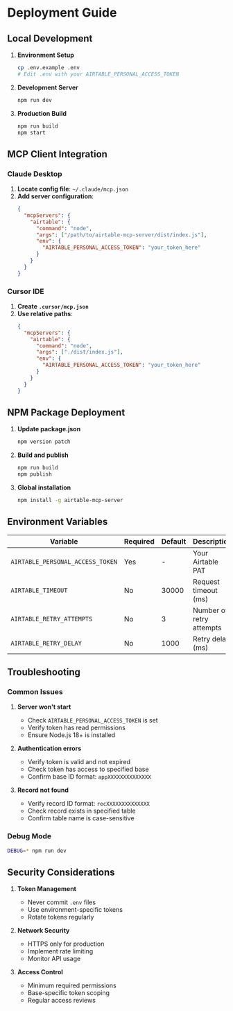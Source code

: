 # Deployment Guide

## Local Development

1. **Environment Setup**
   ```bash
   cp .env.example .env
   # Edit .env with your AIRTABLE_PERSONAL_ACCESS_TOKEN
   ```

2. **Development Server**
   ```bash
   npm run dev
   ```

3. **Production Build**
   ```bash
   npm run build
   npm start
   ```

## MCP Client Integration

### Claude Desktop

1. **Locate config file**: `~/.claude/mcp.json`
2. **Add server configuration**:
   ```json
   {
     "mcpServers": {
       "airtable": {
         "command": "node",
         "args": ["/path/to/airtable-mcp-server/dist/index.js"],
         "env": {
           "AIRTABLE_PERSONAL_ACCESS_TOKEN": "your_token_here"
         }
       }
     }
   }
   ```

### Cursor IDE

1. **Create `.cursor/mcp.json`**
2. **Use relative paths**:
   ```json
   {
     "mcpServers": {
       "airtable": {
         "command": "node",
         "args": ["./dist/index.js"],
         "env": {
           "AIRTABLE_PERSONAL_ACCESS_TOKEN": "your_token_here"
         }
       }
     }
   }
   ```

## NPM Package Deployment

1. **Update package.json**
   ```bash
   npm version patch
   ```

2. **Build and publish**
   ```bash
   npm run build
   npm publish
   ```

3. **Global installation**
   ```bash
   npm install -g airtable-mcp-server
   ```

## Environment Variables

| Variable | Required | Default | Description |
|----------|----------|---------|-------------|
| `AIRTABLE_PERSONAL_ACCESS_TOKEN` | Yes | - | Your Airtable PAT |
| `AIRTABLE_TIMEOUT` | No | 30000 | Request timeout (ms) |
| `AIRTABLE_RETRY_ATTEMPTS` | No | 3 | Number of retry attempts |
| `AIRTABLE_RETRY_DELAY` | No | 1000 | Retry delay (ms) |

## Troubleshooting

### Common Issues

1. **Server won't start**
   - Check `AIRTABLE_PERSONAL_ACCESS_TOKEN` is set
   - Verify token has read permissions
   - Ensure Node.js 18+ is installed

2. **Authentication errors**
   - Verify token is valid and not expired
   - Check token has access to specified base
   - Confirm base ID format: `appXXXXXXXXXXXXXX`

3. **Record not found**
   - Verify record ID format: `recXXXXXXXXXXXXXX`
   - Check record exists in specified table
   - Confirm table name is case-sensitive

### Debug Mode

```bash
DEBUG=* npm run dev
```

## Security Considerations

1. **Token Management**
   - Never commit `.env` files
   - Use environment-specific tokens
   - Rotate tokens regularly

2. **Network Security**
   - HTTPS only for production
   - Implement rate limiting
   - Monitor API usage

3. **Access Control**
   - Minimum required permissions
   - Base-specific token scoping
   - Regular access reviews